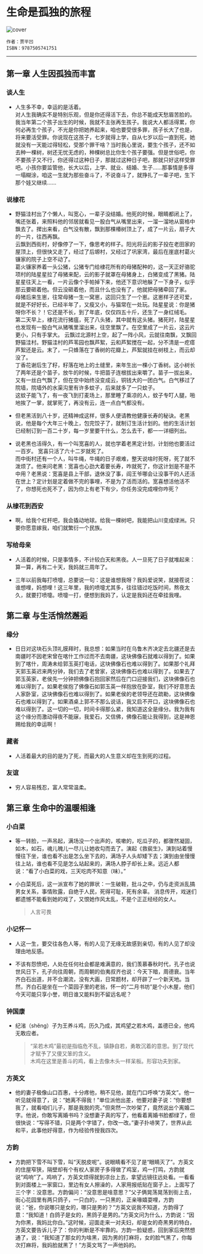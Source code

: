 # 生命是孤独的旅程

![cover](https://img1.doubanio.com/view/subject/l/public/s29574457.jpg)

    作者：贾平凹
    ISBN：9787505741751

***

## 第一章 人生因孤独而丰富

### 谈人生

- 人生多不幸，幸运的是活着。  
对人生我确实不是特别乐观，但是你还得活下去，你总不能成天愁眉苦脸的。  
我当年第二个孩子出生的时候，我就不主张再生孩子。我说大人都活得累，你何必再生个孩子，不光是你把她养起来，咱也要受很多罪，孩子长大了也是，将来要活受罪。你说现在这孩子，七岁就得上学，自从七岁以后一直到死，她就没有一天能过得轻松，受那个罪干啥？当时我心里说，要生个孩子，还不如去种一棵树，树还无忧无虑的，种棵树总比你生个孩子要强。但是世俗吧，你不要孩子又不行，你还得过这种日子，那就过这种日子吧，那就只好这样受罪吧。小孩你要监管他，长大以后，上学、就业、结婚、生子……那事情是多得一塌糊涂，咱这一生就为那些奋斗了，不说奋斗了，就挣扎了一辈子吧，生下那个娃又继续……

### 说棣花

- 野猫洼村出了个懒人，叫宽心，一辈子没结婚。他死的时候，眼睛都闭上了，嘴还张着，来照料他的邻居就看见一股白气从嘴里出来，一溜一溜地从窗格中飘去了。撵出来看，白气没有散，飘到那棵椿树顶上了，成了一片云，扇子大的一片，往西再飘。  
云飘到西街村，好像停了一下，像思考的样子。阳光将云的影子投在老田家的屋顶上，但很快又走了，经过了后塬村，又经过了巩家湾，最后在崖底村葛火镰家的院子上空不动了。  
葛火镰家养着一头公猪，公猪专门给棣花所有的母猪配种的，这一天正好骆驼项村的陆星星拉了母猪来配，云的影子就罩在母猪身上，白猪变成了黑猪。陆星星往天上一看，一片云像个手帕掉下来，他还下意识地躲了一下身子，似乎那云要砸着他。但云没砸着他，而且什么也没有了，他就把母猪牵回了家。  
母猪后来生崽，往常母猪一生一窝崽，这回只生了一个崽。这崽样子还可爱，就是不好好长，已经半年了，又瘦又小，与猫常在一处玩。陆星星说：你是猪呀你不长？！它还是不长，到了年底，仅仅四五十斤，还生了一身红绒毛。  
第二天早上，棣花流行猪瘟，死了八头猪，其中就有这头猪。猪死时，陆星星也发现有一股白气从猪嘴里溜出来，往空里飘了。在空里成了一片云，这云片更小，只有手掌大。
云飘过北源村上空，起了一阵小风，云就往南飘，又飘回野猫洼村。野猫洼村的芦苇园也飘芦絮，云和芦絮搅在一起，分不清是一疙瘩芦絮还是云。末了，一只蜂落在丁香树的花瓣上，芦絮就挂在树枝上，而云却没了。  
丁香花谢后生了籽，籽落在地上的土缝里，来年生出一棵小丁香树。这小树长了两年还是个苗子，放牛的时候，牛把苗子连根拔出来嚼了。苗子一拔出来，又有一丝白气飘了，但在空中始终没变成云，铜钱大的一团白气。白气移过了院墙，院墙外的水渠沟里有许多蚊子，后来就多了一只蚊子。  
这蚊子能飞了，有一夜飞到打麦场上，那里睡了乘凉的人，蚊子专叮人腿，啪地挨了一掌，就掌死了，再没有云，连一点白气都没有。

- 但老黑活到八十岁，还精神成这样，很多人便请教他健康长寿的秘诀。老黑说，他是每个大年三十晚上，包完饺子了，就制订生活计划的。他的生活计划已经制订到一百二十岁，每一岁里要干什么，怎么去干，都一一详细列出。

- 说老黑也活得久，有一个叫宽喜的人，就也学着老黑定计划，计划他也要活过一百岁。
宽喜只活了六十二岁就死了。  
而中街村还有一个人，叫牛绳，牛绳的日子艰难，整天说啥时死呀，死了就不泼烦了。他来问老黑：宽喜也心劲大着要长寿，咋就死了，你这计划是不是不中用？老黑说：宽喜是县上干部，退休没了事，阎王爷哪会让没事干的人还活在世上？定计划是定着做不完的事哩，不是为了活而活的。宽喜想活他活不了，你想死也死不了，因为你上有老下有少，你任务没完成哩你咋死？

### 从棣花到西安

- 啊，给我个杠杆吧，我会撬动地球。给我一棵树吧，我能把山川变成绿洲。只要你愿意嫁我，咱们就繁衍一个民族。

### 写给母亲

- 人活着的时候，只是事情多，不计较白天和黑夜。人一旦死了日子就堆起来：算一算，再有二十天，我妈就三周年了。

- 三年以前我每打喷嚏，总要说一句：这是谁想我呀？我妈爱说笑，就接茬说：谁想哩，妈想哩！这三年里，我的喷嚏尤其多，往往错过吃饭时间，熬夜太久，就要打喷嚏。喷嚏一打，便想到我妈了，认定是我妈还在牵挂我哩。

## 第二章 与生活悄然邂逅

### 缘分

- 日日对这块石头顶礼膜拜时，我总想：如果当时在乌鲁木齐决定去北疆还是去南疆时不因老宋曾在喀什工作过而不去南疆，这块佛像石就难以得到了。如果到了喀什，周涛未给郭玉英打电话，这块佛像石也难以得到了。如果那个礼拜天郭玉英迟来两分钟，我们去了老曾家，这块佛像石也难以得到了。如果去了郭玉英家，老侯先一分钟把佛像石抱回家然后在门口迎接我们，这块佛像石也难以得到了。如果老侯抱了佛像石如郭玉英一样抱放在卧室，我们不好意思去人家卧室，这块佛像石也难以得到了。如果老侯的老领导还在疏勒，这块佛像石也难以得到了。如果酒桌上郭不不那么说话，我又启不开口，这块佛像石也难以得到了。这一切的一切，时间卡得那么紧，我知道这全是缘分。我为我有这个缘分而激动得夜不能寐，我爱石，又信佛，佛像石能让我得到，这是神恩赐给我的幸运啊！

### 藏者

- 人活着最大的目的是为了死，而最大的人生意义却在生到死的过程。

### 友谊

- 穷人容易残忍，富人常常温柔。

## 第三章 生命中的温暖相逢

### 小白菜

- 等一转脸，一声吊起，满场没一个出声的，咳嗽的，吃瓜子的，都骤然凝固，如木，如石，魂儿魄儿一尽儿让她收勾而去了。演起《救裴生》，演到站着慢慢往下坐，谁也看不出是怎么坐下去的，满场子人头却矮下去；演到由坐慢慢往上站，谁也看不见是怎么站起来的，满场人脖子却长上来。远近人都说：“看了小白菜的戏，三天吃肉不知意（味）。”

- 小白菜死后，这一派宣布了她的罪状：一生破鞋，批斗之中，仍与走资派乱搞男女关系，事情败露，自绝于人民，死得可耻，死有余辜。
消息传开，戏迷们都遗憾不能看到她的戏了，又恨她作风太乱，不是个正正经经的女人。
  > 人言可畏

### 小记怀一

- 人这一生，要交往各色人等，有的人见了无缘无故感到亲切，有的人见了却没理由地反感。

- 不该有怨愤吧，人处在任何社会都是难满意的，我们羡慕春秋时代，孔子也说世风日下，孔子向往周朝，而周朝的伯夷叔齐也说：今天下暗，周德衰。当年齐白石出道，并不合潮流，没有大画，日常题材，却开辟了一个新天地。当然，齐白石是坐在一个菜园子里的老翁，怀一的“二月书坊”是个小木屋，他们今天可能只享小誉，明日谁又能料到不留远名呢？

### 钟国康

- 纪渻（shěng）子为王养斗鸡，历久乃成，其鸡望之若木鸡，盖德已全，他鸡无敢应者。
  > “呆若木鸡”最初是指临危不乱，镇静自若，勇敢沉着的意思。到了现代才赋予了又傻又笨的含义。  
  木鸡在这里是善斗的鸡，看上去像木头一样呆板。形容功夫到家。

### 方英文

- 他的妻子极像山口百惠，十分疼他，稍不见他，就在门口呼唤“方英文”。他一听见就得意了，说：“她离不得我！”单位派他出差，他要对妻子说：“你要想我了，就看咱们儿子，那是我脱的壳。”但突然一次吵架了，竟然说出个离婚二字。他说，你敢写离婚书吗？没想妻子真的写了，他看着离婚书脸都绿了，但很快说：“写得不错，只是两个字错了，你改一改。”妻子扑哧笑了，世界从此和平，此事他好得意，作为经验传授我四次。

### 方韵

- 方韵把下雪不叫下雪，叫“天脱皮呢”。说眼睛看不见了是“眼睛灭了”。方英文的住屋窄狭，隔壁却有个有权人家房子多得做了鸡室，鸡一打鸣，方韵就说“鸡响”了。鸡响了，方英文烦得就到凉台上去，拿望远镜往远处看。一看看到对面楼上一家窗口，里边有女人擦澡的，人家用报纸贴在窗子上，上面写了三个字：没意思。方韵偏问：“没意思是啥意思？”父子俩晃荡晃荡到街上去，街心花园里有两只鸽子，一只白的，一只黑的，正亲喙嬉耍哩，方韵说：“爸，你说哪只是女的，哪只是男的？”方英文说我不知道，方韵得了意：“我知道！白鸽子是女的，黑鸽子是男的。”方英文问为什么，方韵说：“因为你黑，我妈比你白。”这时候，迎面走来一对夫妇，却是女的奇黑男的特白，方英文要告诉儿子了：你的判断是不牢靠的。方韵一脸疑惑，回到家后突然想通了，说：“我知道了那女的为啥黑，因为男的打麻将，女的脸气黑了，你每次打麻将，我妈脸就黑了！”方英文骂了一声他妈的。